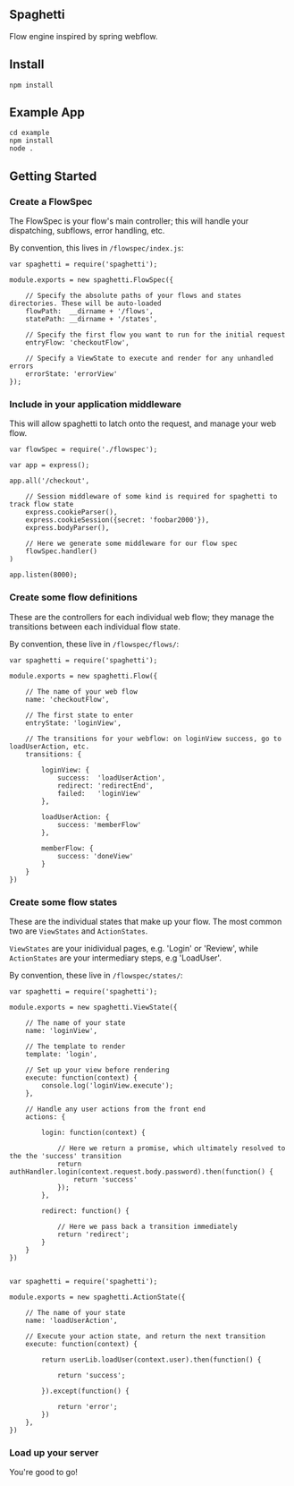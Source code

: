 
Spaghetti
---------

Flow engine inspired by spring webflow.

Install
-------

    npm install
    
Example App
-----------

    cd example
	npm install
    node .
    
Getting Started
---------------

### Create a FlowSpec

The FlowSpec is your flow's main controller; this will handle your dispatching, subflows, error handling, etc.

By convention, this lives in `/flowspec/index.js`:

    var spaghetti = require('spaghetti');

    module.exports = new spaghetti.FlowSpec({
        
        // Specify the absolute paths of your flows and states directories. These will be auto-loaded
        flowPath:  __dirname + '/flows',
        statePath: __dirname + '/states',
        
        // Specify the first flow you want to run for the initial request
        entryFlow: 'checkoutFlow',
        
        // Specify a ViewState to execute and render for any unhandled errors
        errorState: 'errorView'
    });
    
    
### Include in your application middleware

This will allow spaghetti to latch onto the request, and manage your web flow.

    var flowSpec = require('./flowspec');
    
    var app = express();
    
    app.all('/checkout',
    
        // Session middleware of some kind is required for spaghetti to track flow state
        express.cookieParser(),	
        express.cookieSession({secret: 'foobar2000'}),
        express.bodyParser(),
        
        // Here we generate some middleware for our flow spec
        flowSpec.handler()
    )
    
    app.listen(8000);
    
    
### Create some flow definitions

These are the controllers for each individual web flow; they manage the transitions between each individual flow state.

By convention, these live in `/flowspec/flows/`:

    var spaghetti = require('spaghetti');

    module.exports = new spaghetti.Flow({
        
        // The name of your web flow
        name: 'checkoutFlow',
        
        // The first state to enter
        entryState: 'loginView',
        
        // The transitions for your webflow: on loginView success, go to loadUserAction, etc.
        transitions: {
            
            loginView: {
                success:  'loadUserAction',
                redirect: 'redirectEnd',
                failed:   'loginView'
            },
            
            loadUserAction: {
                success: 'memberFlow'
            },
            
            memberFlow: {
                success: 'doneView'
            }
        }
    })


### Create some flow states

These are the individual states that make up your flow. The most common two are `ViewStates` and `ActionStates`.

`ViewStates` are your inidividual pages, e.g. 'Login' or 'Review', while `ActionStates` are your intermediary steps, e.g 'LoadUser'.

By convention, these live in `/flowspec/states/`:

    var spaghetti = require('spaghetti');

    module.exports = new spaghetti.ViewState({
        
        // The name of your state
        name: 'loginView',
        
        // The template to render
        template: 'login',
        
        // Set up your view before rendering
        execute: function(context) {
            console.log('loginView.execute');
        },
        
        // Handle any user actions from the front end
        actions: {
            
            login: function(context) {
                
                // Here we return a promise, which ultimately resolved to the the 'success' transition
                return authHandler.login(context.request.body.password).then(function() {
                    return 'success'
                });
            },
            
            redirect: function() {
                
                // Here we pass back a transition immediately
                return 'redirect';
            }
        }
    })


    var spaghetti = require('spaghetti');
    
    module.exports = new spaghetti.ActionState({
        
        // The name of your state
        name: 'loadUserAction',
        
        // Execute your action state, and return the next transition
        execute: function(context) {
            
            return userLib.loadUser(context.user).then(function() {
            
                return 'success';
                
            }).except(function() {
            
                return 'error';
            })
        },
    })
    
    
### Load up your server

You're good to go!